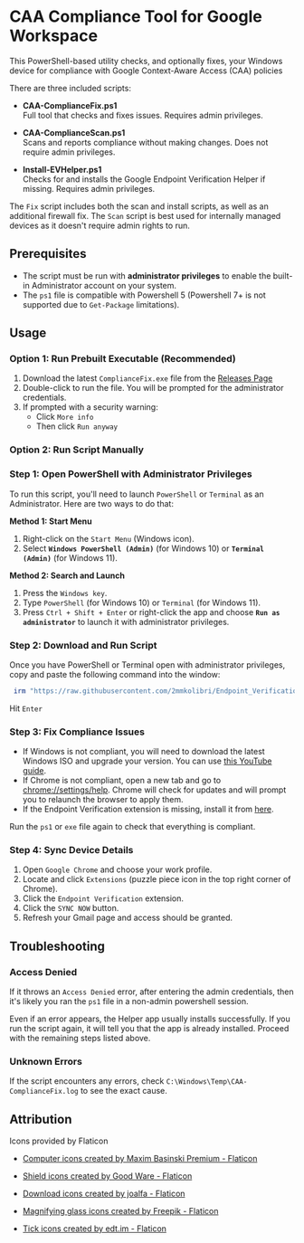 # CAA Compliance Tool for Google Workspace

This PowerShell-based utility checks, and optionally fixes, your Windows device for compliance with Google Context-Aware Access (CAA) policies

There are three included scripts:

- **CAA-ComplianceFix.ps1**  
  Full tool that checks and fixes issues. Requires admin privileges.
  
- **CAA-ComplianceScan.ps1**  
  Scans and reports compliance without making changes. Does not require admin privileges.
  
- **Install-EVHelper.ps1**  
  Checks for and installs the Google Endpoint Verification Helper if missing. Requires admin privileges.


The `Fix` script includes both the scan and install scripts, as well as an additional firewall fix. The `Scan` script is best used for internally managed devices as it doesn't require admin rights to run.

## Prerequisites

- The script must be run with **administrator privileges** to enable the built-in Administrator account on your system.
- The `ps1` file is compatible with Powershell 5 (Powershell 7+ is not supported due to `Get-Package` limitations).

## Usage

### **Option 1: Run Prebuilt Executable (Recommended)**

1. Download the latest `ComplianceFix.exe` file from the [Releases Page](https://github.com/2mmkolibri/Endpoint_Verification/releases/tag/v1.0.0)
2. Double-click to run the file. You will be prompted for the administrator credentials.
3. If prompted with a security warning:
   - Click `More info`
   - Then click `Run anyway`

### **Option 2: Run Script Manually**

### Step 1: Open PowerShell with Administrator Privileges

To run this script, you'll need to launch `PowerShell` or `Terminal` as an Administrator. Here are two ways to do that:

**Method 1: Start Menu**

1. Right-click on the `Start Menu` (Windows icon).
2. Select **`Windows PowerShell (Admin)`** (for Windows 10) or **`Terminal (Admin)`** (for Windows 11).

**Method 2: Search and Launch**

1. Press the `Windows key`.
2. Type `PowerShell` (for Windows 10) or `Terminal` (for Windows 11).
3. Press `Ctrl + Shift + Enter` or right-click the app and choose **`Run as administrator`** to launch it with administrator privileges.

### Step 2: Download and Run Script

Once you have PowerShell or Terminal open with administrator privileges, copy and paste the following command into the window:

```powershell
 irm "https://raw.githubusercontent.com/2mmkolibri/Endpoint_Verification/feature/caa-compliance/CAA-ComplianceFix.ps1" | iex
```
Hit `Enter`

###  Step 3: Fix Compliance Issues

- If Windows is not compliant, you will need to download the latest Windows ISO and upgrade your version. You can use [this YouTube guide](https://youtu.be/dofyWO7msDA?t=689).
- If Chrome is not compliant, open a new tab and go to [chrome://settings/help](chrome://settings/help). Chrome will check for updates and will prompt you to relaunch the browser to apply them.
- If the Endpoint Verification extension is missing, install it from [here](https://chromewebstore.google.com/detail/endpoint-verification/callobklhcbilhphinckomhgkigmfocg).

Run the `ps1` or `exe` file again to check that everything is compliant.

### Step 4: Sync Device Details

1. Open `Google Chrome` and choose your work profile.
2. Locate and click `Extensions` (puzzle piece icon in the top right corner of Chrome).
3. Click the `Endpoint Verification` extension.
4. Click the `SYNC NOW` button.
5. Refresh your Gmail page and access should be granted.

## Troubleshooting

### Access Denied
If it throws an `Access Denied` error, after entering the admin credentials, then it's likely you ran the `ps1` file in a non-admin powershell session.

Even if an error appears, the Helper app usually installs successfully. If you run the script again, it will tell you that the app is already installed. Proceed with the remaining steps listed above.

### Unknown Errors
If the script encounters any errors, check `C:\Windows\Temp\CAA-ComplianceFix.log` to see the exact cause.

## Attribution

Icons provided by Flaticon

 - <a href="https://www.flaticon.com/free-icons/computer" title="computer icons">Computer icons created by Maxim Basinski Premium - Flaticon</a>

- <a href="https://www.flaticon.com/free-icons/shield" title="shield icons">Shield icons created by Good Ware - Flaticon</a>

- <a href="https://www.flaticon.com/free-icons/download" title="download icons">Download icons created by joalfa - Flaticon</a>

- <a href="https://www.flaticon.com/free-icons/magnifying-glass" title="magnifying glass icons">Magnifying glass icons created by Freepik - Flaticon</a>

- <a href="https://www.flaticon.com/free-icons/tick" title="tick icons">Tick icons created by edt.im - Flaticon</a>